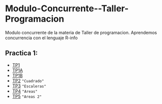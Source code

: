 # Modulo-Concurrente--Taller-Programacion
Modulo concurrente de la materia de Taller de programacion. Aprendemos concurrencia con el lenguaje R-info

## Practica 1:
  - [TP1](./practica1/pr1ej1)  
  - [TP1A](./practica1/pr1ej1A)   
  - [TP1B](./practica1/pr1ej1B)   
  - [TP2](./practica1/pr1ej2)     `"Cuadrado"`   
  - [TP3](./practica1/pr1ej3)     `"Escaleras"`   
  - [TP4](./practica1/pr1ej4)     `"Areas"`   
  - [TP5](./practica1/pr1ej5)     `"Areas 2"`   
  
